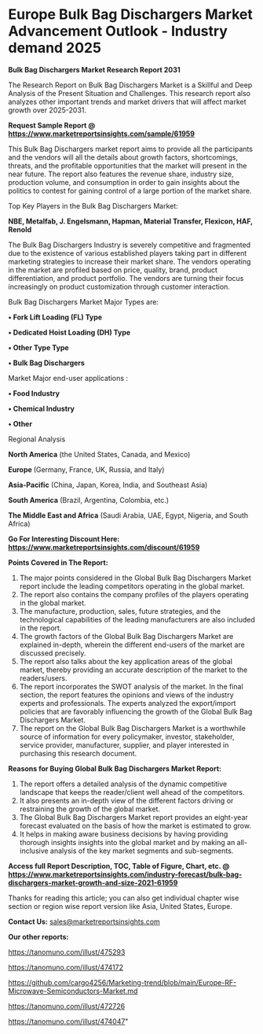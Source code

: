 # Europe Bulk Bag Dischargers Market Advancement Outlook - Industry demand 2025

<strong>Bulk Bag Dischargers Market Research Report 2031</strong>

The Research Report on Bulk Bag Dischargers Market is a Skillful and Deep Analysis of the Present Situation and Challenges. This research report also analyzes other important trends and market drivers that will affect market growth over 2025-2031.

<strong>Request Sample Report @ <a href=https://www.marketreportsinsights.com/sample/61959>https://www.marketreportsinsights.com/sample/61959</a></strong>

This Bulk Bag Dischargers market report aims to provide all the participants and the vendors will all the details about growth factors, shortcomings, threats, and the profitable opportunities that the market will present in the near future. The report also features the revenue share, industry size, production volume, and consumption in order to gain insights about the politics to contest for gaining control of a large portion of the market share.

Top Key Players in the Bulk Bag Dischargers Market:

<strong>NBE, Metalfab, J. Engelsmann, Hapman, Material Transfer, Flexicon, HAF, Renold</strong>

The Bulk Bag Dischargers Industry is severely competitive and fragmented due to the existence of various established players taking part in different marketing strategies to increase their market share. The vendors operating in the market are profiled based on price, quality, brand, product differentiation, and product portfolio. The vendors are turning their focus increasingly on product customization through customer interaction.

Bulk Bag Dischargers Market Major Types are:

<strong>• Fork Lift Loading (FL) Type

• Dedicated Hoist Loading (DH) Type

• Other Type Type

• Bulk Bag Dischargers</strong>

Market Major end-user applications :

<strong>• Food Industry

• Chemical Industry

• Other</strong>

Regional Analysis

</u><strong><b>North America</b></strong> (the United States, Canada, and Mexico)

<strong><b>Europe </b></strong>(Germany, France, UK, Russia, and Italy)

<strong><b>Asia-Pacific</b></strong> (China, Japan, Korea, India, and Southeast Asia)

<strong><b>South America</b></strong> (Brazil, Argentina, Colombia, etc.)

<strong><b>The Middle East and Africa</b></strong> (Saudi Arabia, UAE, Egypt, Nigeria, and South Africa)

<strong>Go For Interesting Discount Here: <a href=https://www.marketreportsinsights.com/discount/61959>https://www.marketreportsinsights.com/discount/61959</a></strong>

<strong>Points Covered in The Report:</strong>
<ol>
  <li>The major points considered in the Global Bulk Bag Dischargers Market report include the leading competitors operating in the global market.</li>
  <li>The report also contains the company profiles of the players operating in the global market.</li>
  <li>The manufacture, production, sales, future strategies, and the technological capabilities of the leading manufacturers are also included in the report.</li>
  <li>The growth factors of the Global Bulk Bag Dischargers Market are explained in-depth, wherein the different end-users of the market are discussed precisely.</li>
  <li>The report also talks about the key application areas of the global market, thereby providing an accurate description of the market to the readers/users.</li>
  <li>The report incorporates the SWOT analysis of the market. In the final section, the report features the opinions and views of the industry experts and professionals. The experts analyzed the export/import policies that are favorably influencing the growth of the Global Bulk Bag Dischargers Market.</li>
  <li>The report on the Global Bulk Bag Dischargers Market is a worthwhile source of information for every policymaker, investor, stakeholder, service provider, manufacturer, supplier, and player interested in purchasing this research document.</li>
</ol>
<strong>Reasons for Buying Global Bulk Bag Dischargers Market Report:</strong>

<ol>
  <li>The report offers a detailed analysis of the dynamic competitive landscape that keeps the reader/client well ahead of the competitors.</li>
  <li>It also presents an in-depth view of the different factors driving or restraining the growth of the global market.</li>
  <li>The Global Bulk Bag Dischargers Market report provides an eight-year forecast evaluated on the basis of how the market is estimated to grow.</li>
  <li>It helps in making aware business decisions by having providing thorough insights insights into the global market and by making an all-inclusive analysis of the key market segments and sub-segments.</li>
</ol>
<strong>Access full Report Description, TOC, Table of Figure, Chart, etc. @ <a href=https://www.marketreportsinsights.com/industry-forecast/bulk-bag-dischargers-market-growth-and-size-2021-61959>https://www.marketreportsinsights.com/industry-forecast/bulk-bag-dischargers-market-growth-and-size-2021-61959</a></strong>


Thanks for reading this article; you can also get individual chapter wise section or region wise report version like Asia, United States, Europe.

<strong>Contact Us:</strong>
sales@marketreportsinsights.com

<strong>Our other reports:</strong>

<a href=https://tanomuno.com/illust/475293>https://tanomuno.com/illust/475293</a>

<a href=https://tanomuno.com/illust/474172>https://tanomuno.com/illust/474172</a>

<a href=https://github.com/cargo4256/Marketing-trend/blob/main/Europe-RF-Microwave-Semiconductors-Market.md>https://github.com/cargo4256/Marketing-trend/blob/main/Europe-RF-Microwave-Semiconductors-Market.md</a>

<a href=https://tanomuno.com/illust/472726>https://tanomuno.com/illust/472726</a>

<a href=https://tanomuno.com/illust/474047>https://tanomuno.com/illust/474047</a>"
